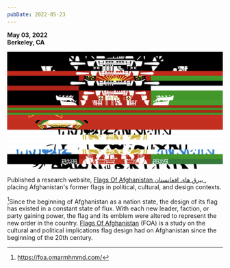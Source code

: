 ```yaml
---
pubDate: 2022-05-23
---
```


**May 03, 2022**\
**Berkeley, CA**

![Image of the flags of Afghanistan](../../../images/timeline/220503.jpg)

Published a research website, [Flags Of Afghanistan بيرق هاى افغانستان ](https://foa.omarmhmmd.com/), placing Afghanistan's former flags in political, cultural, and design contexts.

[^1]Since the beginning of Afghanistan as a nation state, the design of its flag has existed in a constant state of flux. With each new leader, faction, or party gaining power, the flag and its emblem were altered to represent the new order in the country. [Flags Of Afghanistan](https://foa.omarmhmmd.com/) (FOA) is a study on the cultural and political implications flag design had on Afghanistan since the beginning of the 20th century.

[^1]:https://foa.omarmhmmd.com/